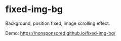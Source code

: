# fixed-img-bg
Background, position fixed, image scrolling effect.

Demo: https://nonsponsored.github.io/fixed-img-bg/
